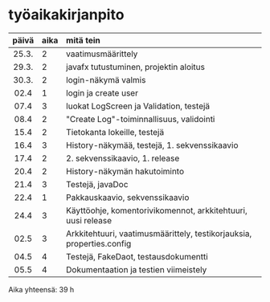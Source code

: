 # työaikakirjanpito

| päivä | aika | mitä tein  |
| :----:|:-----| :-----|
| 25.3. | 2    | vaatimusmäärittely |
| 29.3. | 2    | javafx tutustuminen, projektin aloitus |
| 30.3. | 2    | login-näkymä valmis |
| 02.4  | 1    | login ja create user |
| 07.4  | 3    | luokat LogScreen ja Validation, testejä |
| 08.4  | 2    | "Create Log"-toiminnallisuus, validointi |
| 15.4  | 2    | Tietokanta lokeille, testejä |
| 16.4  | 3    | History-näkymää, testejä, 1. sekvenssikaavio |
| 17.4  | 2    | 2. sekvenssikaavio, 1. release |
| 20.4  | 2    | History-näkymän hakutoiminto |
| 21.4  | 3    | Testejä, javaDoc |
| 22.4  | 1    | Pakkauskaavio, sekvenssikaavio |
| 24.4  | 3    | Käyttöohje, komentorivikomennot, arkkitehtuuri, uusi release |
| 02.5  | 3    | Arkkitehtuuri, vaatimusmäärittely, testikorjauksia, properties.config |
| 04.5  | 4    | Testejä, FakeDaot, testausdokumentti |
| 05.5  | 4    | Dokumentaation ja testien viimeistely |

Aika yhteensä: 39 h
